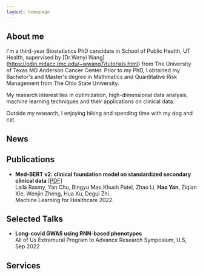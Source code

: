 ```yaml
---
layout: homepage
---
```

## About me
  I'm a third-year Biostatistics PhD cancidate in School of Public Health, UT Health, supervised by [Dr.Wenyi Wang]    (https://odin.mdacc.tmc.edu/~wwang7/tutorials.html) from The University of Texas MD Anderson Cancer Center. Prior to my PhD, I obtained my   Bachelor's and Master's degree in Mathmatics and Quantitative Risk Management from The Ohio State University. 

  My research interest lies in optimization, high-dimensional data analysis, machine learning techniques and their applications on clinical data. 

  Outside my research, I enjoying hiking and spending time with my dog and cat.

## News

## Publications

- **Med-BERT v2: clinical foundation model on standardized secondary clinical data** [[PDF](https://static1.squarespace.com/static/59d5ac1780bd5ef9c396eda6/t/62e97e4cdcda5d1fe33ff93e/1659469388587/92+MBV2_mlforhc_v4.pdf)] 
  <br>
    Laila Rasmy, Yan Chu, Bingyu Mao,Khush Patel, Zhao Li, **Hao Yan**, Ziqian Xie, Wenjin Zheng, Hua Xu, Degui Zhi. 
  <br>
    Machine Learning for Healthcare 2022.


## Selected Talks

- **Long-covid GWAS using RNN-based phenotypes**
  <br>
    All of Us Extramural Program to Advance Research Symposium, U.S, Sep 2022


## Services
